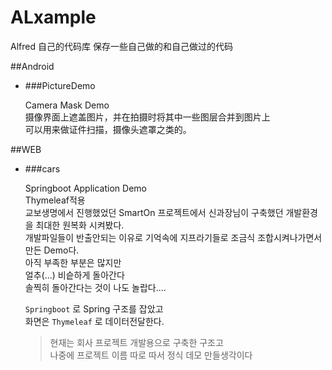 # ALxample
Alfred 自己的代码库
保存一些自己做的和自己做过的代码

##Android
* ###PictureDemo

  Camera Mask Demo <br>
  摄像界面上遮盖图片，并在拍摄时将其中一些图层合并到图片上<br>
  可以用来做证件扫描，摄像头遮罩之类的。<br>

##WEB
* ###cars

  Springboot Application Demo<br>
  Thymeleaf적용<br>
  교보생명에서 진행했었던 SmartOn 프로젝트에서 신과장님이 구축했던 개발환경을 최대한 원복화 시켜봤다.<br>
  개발파일들이 반출안되는 이유로 기억속에 지프라기들로 조금식 조합시켜나가면서 만든 Demo다.<br>
  아직 부족한 부분은 많지만 <br>
  얼추(...) 비슽하게 돌아간다<br>
  솔찍히 돌아간다는 것이 나도 놀랍다....<br>
  
  `Springboot` 로 Spring 구조를 잡았고<br>
  화면은 `Thymeleaf` 로 데이터전달한다.<br>
  
  > 현재는 회사 프로젝트 개발용으로 구축한 구조고<br>
  > 나중에 프로젝트 이름 따로 따서 정식 데모 만들생각이다<br>


